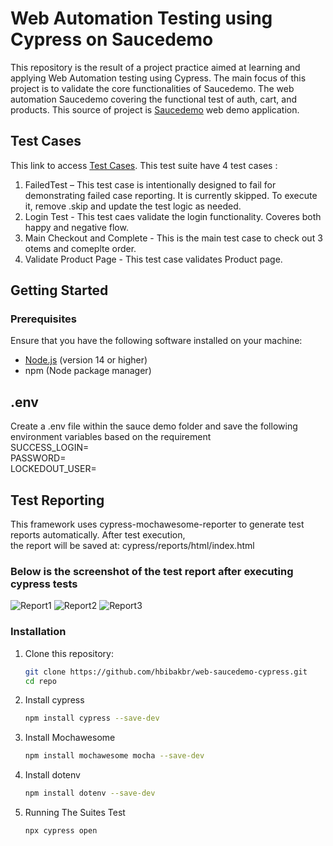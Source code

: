# Web Automation Testing using Cypress on Saucedemo
This repository is the result of a project practice aimed at learning and applying Web Automation testing using Cypress. The main focus of this project is to validate the core functionalities of Saucedemo. The web automation Saucedemo covering the functional test of auth, cart, and products. This source of project is [Saucedemo](https://www.saucedemo.com/) web demo application. 

## Test Cases
This link to access [Test Cases](https://docs.google.com/spreadsheets/d/15m83Lqhm3-xFlIUMO9RbIF0bZp8yOc2w1xtsSt7SCcw/).
This test suite have 4 test cases :
1. FailedTest – This test case is intentionally designed to fail for demonstrating failed case reporting. It is currently skipped. To execute it, remove .skip and update the test logic as needed.
2. Login Test - This test caes validate the login functionality. Coveres both happy and negative flow.
3. Main Checkout and Complete - This is the main test case to check out 3 otems and comeplte order. 
4. Validate Product Page - This test case validates Product page.

## Getting Started

### Prerequisites

Ensure that you have the following software installed on your machine:

- [Node.js](https://nodejs.org/) (version 14 or higher)
- npm (Node package manager)

## .env
Create a .env file within the sauce demo folder and save the following environment variables based on the requirement<br>
SUCCESS_LOGIN=<br>
PASSWORD=<br>
LOCKEDOUT_USER=<br>

## Test Reporting  
This framework uses cypress-mochawesome-reporter to generate test reports automatically. After test execution,<br>
the report will be saved at: cypress/reports/html/index.html

### Below is the screenshot of the test report after executing cypress tests 
![Report1](cypress/screenshots/supportingimages/Image1.jpg)
![Report2](cypress/screenshots/supportingimages/Image2.jpg)
![Report3](cypress/screenshots/supportingimages/Image3.jpg)


### Installation

1. Clone this repository:
   ```bash
   git clone https://github.com/hbibakbr/web-saucedemo-cypress.git
   cd repo
   ```
2. Install cypress
    ```bash
    npm install cypress --save-dev
    ```
5. Install Mochawesome
    ```bash
    npm install mochawesome mocha --save-dev
    ```
6. Install dotenv
    ```bash
    npm install dotenv --save-dev
    ```

7. Running The Suites Test
    ```bash
    npx cypress open
    ```